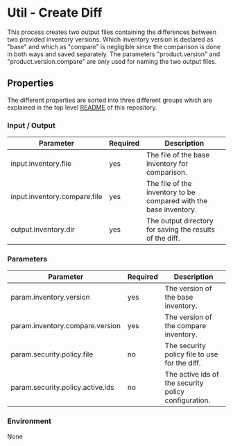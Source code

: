 # Util - Create Diff

This process creates two output files containing the differences between two provided inventory versions. Which 
inventory version is declared as "base" and which as "compare" is negligible since the comparison is done in both 
ways and saved separately. The parameters "product.version" and "product.version.compare" are only used for naming the 
two output files.

## Properties

The different properties are sorted into three different groups which are explained in the top level [README](../../README.md)
of this repository.

### Input / Output
| Parameter                    | Required | Description                                                       |
|------------------------------|----------|-------------------------------------------------------------------|
| input.inventory.file         | yes      | The file of the base inventory for comparison.                    |
| input.inventory.compare.file | yes      | The file of the inventory to be compared with the base inventory. |
| output.inventory.dir         | yes      | The output directory for saving the results of the diff.          |

### Parameters
| Parameter                        | Required | Description                                          |
|----------------------------------|----------|------------------------------------------------------|
| param.inventory.version          | yes      | The version of the base inventory.                   |
| param.inventory.compare.version  | yes      | The version of the compare inventory.                |
| param.security.policy.file       | no       | The security policy file to use for the diff.        |
| param.security.policy.active.ids | no       | The active ids of the security policy configuration. |

### Environment
None